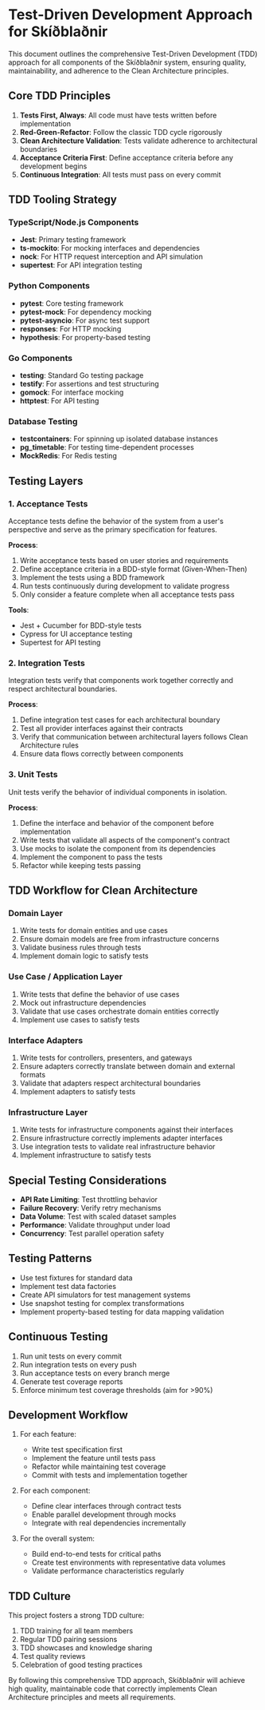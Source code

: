 # Test-Driven Development Approach for Skíðblaðnir

This document outlines the comprehensive Test-Driven Development (TDD) approach for all components of the Skíðblaðnir system, ensuring quality, maintainability, and adherence to the Clean Architecture principles.

## Core TDD Principles

1. **Tests First, Always**: All code must have tests written before implementation
2. **Red-Green-Refactor**: Follow the classic TDD cycle rigorously
3. **Clean Architecture Validation**: Tests validate adherence to architectural boundaries
4. **Acceptance Criteria First**: Define acceptance criteria before any development begins
5. **Continuous Integration**: All tests must pass on every commit

## TDD Tooling Strategy

### TypeScript/Node.js Components
- **Jest**: Primary testing framework
- **ts-mockito**: For mocking interfaces and dependencies
- **nock**: For HTTP request interception and API simulation
- **supertest**: For API integration testing

### Python Components
- **pytest**: Core testing framework
- **pytest-mock**: For dependency mocking
- **pytest-asyncio**: For async test support
- **responses**: For HTTP mocking
- **hypothesis**: For property-based testing

### Go Components
- **testing**: Standard Go testing package
- **testify**: For assertions and test structuring
- **gomock**: For interface mocking
- **httptest**: For API testing

### Database Testing
- **testcontainers**: For spinning up isolated database instances
- **pg_timetable**: For testing time-dependent processes
- **MockRedis**: For Redis testing

## Testing Layers

### 1. Acceptance Tests

Acceptance tests define the behavior of the system from a user's perspective and serve as the primary specification for features.

**Process**:
1. Write acceptance tests based on user stories and requirements
2. Define acceptance criteria in a BDD-style format (Given-When-Then)
3. Implement the tests using a BDD framework
4. Run tests continuously during development to validate progress
5. Only consider a feature complete when all acceptance tests pass

**Tools**:
- Jest + Cucumber for BDD-style tests
- Cypress for UI acceptance testing
- Supertest for API testing

### 2. Integration Tests

Integration tests verify that components work together correctly and respect architectural boundaries.

**Process**:
1. Define integration test cases for each architectural boundary
2. Test all provider interfaces against their contracts
3. Verify that communication between architectural layers follows Clean Architecture rules
4. Ensure data flows correctly between components

### 3. Unit Tests

Unit tests verify the behavior of individual components in isolation.

**Process**:
1. Define the interface and behavior of the component before implementation
2. Write tests that validate all aspects of the component's contract
3. Use mocks to isolate the component from its dependencies
4. Implement the component to pass the tests
5. Refactor while keeping tests passing

## TDD Workflow for Clean Architecture

### Domain Layer

1. Write tests for domain entities and use cases
2. Ensure domain models are free from infrastructure concerns
3. Validate business rules through tests
4. Implement domain logic to satisfy tests

### Use Case / Application Layer

1. Write tests that define the behavior of use cases
2. Mock out infrastructure dependencies
3. Validate that use cases orchestrate domain entities correctly
4. Implement use cases to satisfy tests

### Interface Adapters

1. Write tests for controllers, presenters, and gateways
2. Ensure adapters correctly translate between domain and external formats
3. Validate that adapters respect architectural boundaries
4. Implement adapters to satisfy tests

### Infrastructure Layer

1. Write tests for infrastructure components against their interfaces
2. Ensure infrastructure correctly implements adapter interfaces
3. Use integration tests to validate real infrastructure behavior
4. Implement infrastructure to satisfy tests

## Special Testing Considerations

- **API Rate Limiting**: Test throttling behavior
- **Failure Recovery**: Verify retry mechanisms
- **Data Volume**: Test with scaled dataset samples
- **Performance**: Validate throughput under load
- **Concurrency**: Test parallel operation safety

## Testing Patterns

- Use test fixtures for standard data
- Implement test data factories
- Create API simulators for test management systems
- Use snapshot testing for complex transformations
- Implement property-based testing for data mapping validation

## Continuous Testing

1. Run unit tests on every commit
2. Run integration tests on every push
3. Run acceptance tests on every branch merge
4. Generate test coverage reports
5. Enforce minimum test coverage thresholds (aim for >90%)

## Development Workflow

1. For each feature:
   - Write test specification first
   - Implement the feature until tests pass
   - Refactor while maintaining test coverage
   - Commit with tests and implementation together

2. For each component:
   - Define clear interfaces through contract tests
   - Enable parallel development through mocks
   - Integrate with real dependencies incrementally

3. For the overall system:
   - Build end-to-end tests for critical paths
   - Create test environments with representative data volumes
   - Validate performance characteristics regularly

## TDD Culture

This project fosters a strong TDD culture:

1. TDD training for all team members
2. Regular TDD pairing sessions
3. TDD showcases and knowledge sharing
4. Test quality reviews
5. Celebration of good testing practices

By following this comprehensive TDD approach, Skíðblaðnir will achieve high quality, maintainable code that correctly implements Clean Architecture principles and meets all requirements.